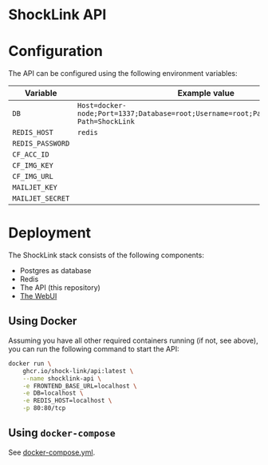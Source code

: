 # ShockLink API

# Configuration

The API can be configured using the following environment variables:

|Variable|Example value|
|-|-|
|`DB`|`Host=docker-node;Port=1337;Database=root;Username=root;Password=root;Search Path=ShockLink`|
|`REDIS_HOST`|`redis`|
|`REDIS_PASSWORD`| |
|`CF_ACC_ID`| |
|`CF_IMG_KEY`| |
|`CF_IMG_URL`| |
|`MAILJET_KEY`| |
|`MAILJET_SECRET`| |

# Deployment

The ShockLink stack consists of the following components:
- Postgres as database
- Redis 
- The API (this repository)
- [The WebUI](https://github.com/Shock-Link/WebUI)

## Using Docker

Assuming you have all other required containers running (if not, see above), you can run the following command to start the API:

```bash
docker run \
    ghcr.io/shock-link/api:latest \
    --name shocklink-api \
    -e FRONTEND_BASE_URL=localhost \
    -e DB=localhost \
    -e REDIS_HOST=localhost \
    -p 80:80/tcp
```

## Using `docker-compose`

See [docker-compose.yml](docker-compose.yml).

